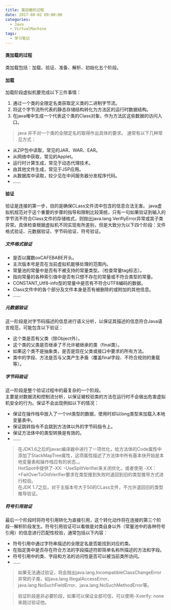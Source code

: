 ```yaml
---
title: 类加载的过程
date: 2017-08-02 09:00:00
categories:
  - Java
  - VirtualMachine
tags:
  - 学习笔记
---
```


#### 类加载的过程
类加载包括：加载、验证、准备、解析、初始化五个阶段。

#### 加载
加载阶段虚拟机要完成以下三件事情：
1. 通过一个类的全限定名类获取定义类的二进制字节流。
2. 将这个字节流所代表的静态存储结构转化为方法区的运行时数据结构。
3. 在java堆中生成一个代表这个类的Class对象，作为方法区这些数据的访问入口。

> java 并不对一个类的全限定名的取得作出具体的要求。 通常有以下几种常见方式：  
- 从ZIP包中读取，常见的JAR、WAR、EAR。  
- 从网络中获取，常见的Applet。  
- 运行时计算生成，常见于动态代理技术。  
- 由其他文件生成，常见于JSP应用。  
- 从数据库中读取，较少见在中间服务器分发程序代码。
- ......


#### 验证
验证是连接的第一步，目的是确保CLass文件流中包含的信息合法无害。
java虚拟机规范对于这个重要的步骤的指导和限制比较笼统，只有一句如果验证到输入的字节流不符合Class文件的存储格式，则抛出java.lang.VeriflyError异常或其子类异常。具体检查根据虚拟机不同实现有所差别，但是大致分为以下四个阶段：文件格式验证、元数据验证、字节码验证、符号验证。  

##### 文件格式验证
- 是否以魔数oxCAFEBABE开头。
- 主次版本号是否在当前虚拟机能够处理的范围内。
- 常量池的常量中是否有不被支持的常量类型。（检查常量tag标志）。
- 指向常量的各种索引值中是否有只想不存在的常量或不符合类型的常量。
- CONSTANT_Utf8-info型的常量中是否有不符合UTF8编码的数据。
- Class文件中的各个部分及文件本身是否有被删除的或附加的其他信息。
- ......  

##### 元数据验证
这一阶段是对字节码描述的信息进行语义分析，以保证其描述的信息符合Java语言规范，可能包含以下验证：
- 这个类是否有父类（除Object外）。
- 这个类的父类是否继承了不允许被继承的类（final类）。
- 如果这个类不是抽象类，是否是现在父类或接口中要求的所有方法。
- 类中的字段、方法是否与父类产生矛盾（覆盖final字段、不符合规则的重载等）。  

##### 字节码验证
这一阶段是整个验证过程中的最复杂的一个阶段。  
主要是对数据流和控制流分析，以保证被校验类的方法在运行时不会做出危害虚拟机安全的行为。保证不会出现例如以下的情况：  
- 保证在操作栈中放入了一个int类型的数据，使用时却以long类型来加载入本地变量表中。  
- 保证跳转指令不会跳到方法体以外的字节码指令上。  
- 保证方法体中的类型转换是有效的。
- ......

 > 在JDK1.6之后的javac编译器中进行了一项优化，给方法体的Code属性中添加了StackMapTree属性，这项属性描述了方法体中所有基本快开始是本地变量表和操作栈应有的状态，。  
 HotSpot中提供了-XX: -UseSplitVerifier来关闭优化，或者使用 -XX： +FailOverToOldVerifier要求在类型推到失败时退回到旧的类型推导方式进行校验。  
 在JDK 1.7之后，对于主版本号大于50的CLass文件，不允许退回旧的类型推导验证。

##### 符号引用验证
最后一个阶段时将符号引用转化为直接引用，这个转化动作将在连接的第三个阶段--解析阶段发生。符号引用验证可以看做是对类自身以外（常量池中的各种符号引用）的信息进行匹配性校验，通常包括以下内容：
- 符号引用中通过字符串描述的全限定名是否能找到对应的类。
- 在指定类中是否存在符合方法的字段描述符即简单名称所描述的方法和字段。
- 符号引用中的类、字段和方法的访问性是否可以被当前类所访问。
- ......
> 如果无法通过验证，将会抛出java.lang.IncompatibleClassChangeError异常的子类，如java.lang.IllegalAccessError、java.lang.NoSuchFieldError、java.lang.NoSuchMethodError等。

>验证阶段是非必要阶段，如果可以保证全部可信，可以使用-Xverify: none来跳过验证他。
